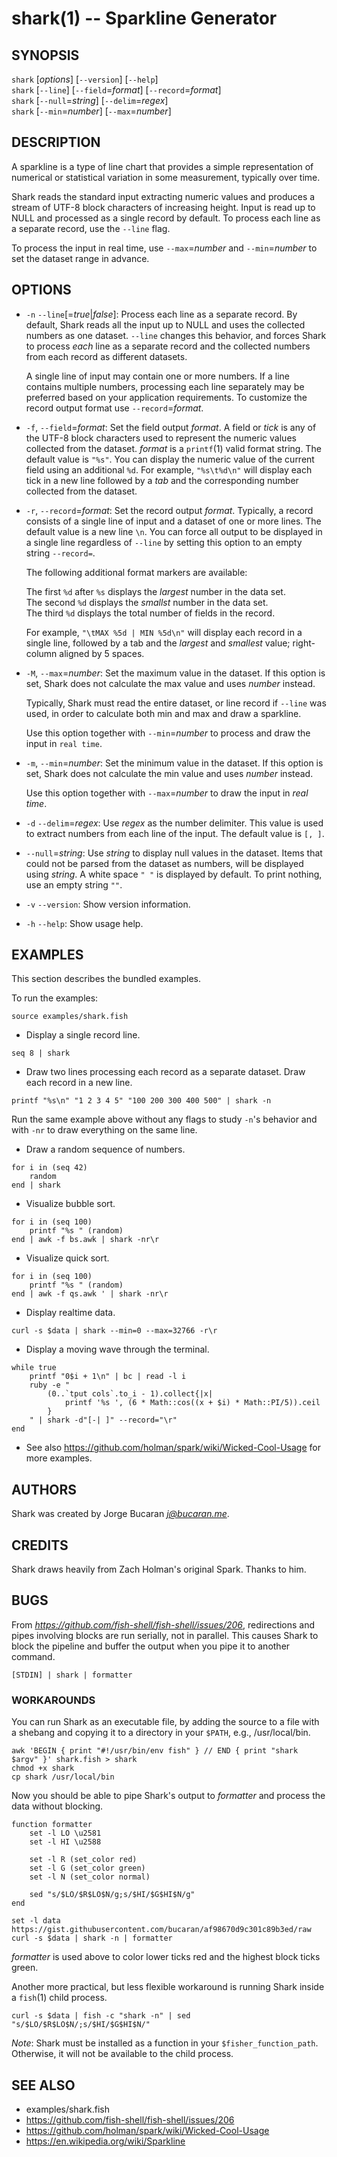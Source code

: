 shark(1) -- Sparkline Generator
===============================

## SYNOPSIS

`shark` [*options*] [`--version`] [`--help`]<br>
`shark` [`--line`] [`--field`=*format*] [`--record`=*format*]<br>
`shark` [`--null`=*string*] [`--delim`=*regex*]<br>
`shark` [`--min`=*number*] [`--max`=*number*]

## DESCRIPTION

A sparkline is a type of line chart that provides a simple representation of numerical or statistical variation in some measurement, typically over time.

Shark reads the standard input extracting numeric values and produces a stream of UTF-8 block characters of increasing height. Input is read up to NULL and processed as a single record by default. To process each line as a separate record, use the `--line` flag.

To process the input in real time, use `--max`=*number* and `--min`=*number* to set the dataset range in advance.

## OPTIONS

* `-n` `--line`[=*true*|*false*]:
    Process each line as a separate record. By default, Shark reads all the input up to NULL and uses the collected numbers as one dataset. `--line` changes this behavior, and forces Shark to process *each* line as a separate record and the collected numbers from each record as different datasets.

    A single line of input may contain one or more numbers. If a line contains multiple numbers, processing each line separately may be preferred based on your application requirements. To customize the record output format use `--record`=*format*.

* `-f`, `--field`=*format*:
    Set the field output *format*. A field or *tick* is any of the UTF-8 block characters used to represent the numeric values collected from the dataset. *format* is a `printf`(1) valid format string. The default value is `"%s"`. You can display the numeric value of the current field using an additional `%d`. For example, `"%s\t%d\n"` will display each tick in a new line followed by a *tab* and the corresponding number collected from the dataset.

* `-r`, `--record`=*format*:
    Set the record output *format*. Typically, a record consists of a single line of input and a dataset of one or more lines. The default value is a new line `\n`. You can force all output to be displayed in a single line regardless of `--line` by setting this option to an empty string `--record=`.

    The following additional format markers are available:

    The first `%d` after `%s` displays the *largest* number in the data set.<br>
    The second `%d` displays the *smallst* number in the data set.<br>
    The third `%d` displays the total number of fields in the record.<br>

    For example, `"\tMAX %5d | MIN %5d\n"` will display each record in a single line, followed by a tab and the *largest* and *smallest* value; right-column aligned by 5 spaces.

* `-M`, `--max`=*number*:
    Set the maximum value in the dataset. If this option is set, Shark does not calculate the max value and uses *number* instead.

    Typically, Shark must read the entire dataset, or line record if `--line` was used, in order to calculate both min and max and draw a sparkline.

    Use this option together with `--min`=*number* to process and draw the input in `real time`.

* `-m`, `--min`=*number*:
    Set the minimum value in the dataset. If this option is set, Shark does not calculate the min value and uses *number* instead.

    Use this option together with `--max`=*number* to draw the input in *real time*.

* `-d` `--delim`=*regex*:
    Use *regex* as the number delimiter. This value is used to extract numbers from each line of the input. The default value is `[, ]`.

* `--null`=*string*:
    Use *string* to display null values in the dataset. Items that could not be parsed from the dataset as numbers, will be displayed using *string*. A white space `" "` is displayed by default. To print nothing, use an empty string `""`.

* `-v` `--version`:
    Show version information.

* `-h` `--help`:
    Show usage help.

## EXAMPLES

This section describes the bundled examples.

To run the examples:

```
source examples/shark.fish
```

* Display a single record line.

```
seq 8 | shark
```

* Draw two lines processing each record as a separate dataset. Draw each record in a new line.

```
printf "%s\n" "1 2 3 4 5" "100 200 300 400 500" | shark -n
```

Run the same example above without any flags to study `-n`'s behavior and with `-nr` to draw everything on the same line.

* Draw a random sequence of numbers.

```
for i in (seq 42)
    random
end | shark
```

* Visualize bubble sort.

```
for i in (seq 100)
    printf "%s " (random)
end | awk -f bs.awk | shark -nr\r
```

* Visualize quick sort.

```
for i in (seq 100)
    printf "%s " (random)
end | awk -f qs.awk ' | shark -nr\r
```

* Display realtime data.

```
curl -s $data | shark --min=0 --max=32766 -r\r
```

* Display a moving wave through the terminal.

```
while true
    printf "0$i + 1\n" | bc | read -l i
    ruby -e "
        (0..`tput cols`.to_i - 1).collect{|x|
            printf '%s ', (6 * Math::cos((x + $i) * Math::PI/5)).ceil
        }
    " | shark -d"[-| ]" --record="\r"
end
```

* See also https://github.com/holman/spark/wiki/Wicked-Cool-Usage for more examples.

## AUTHORS

Shark was created by Jorge Bucaran *j@bucaran.me*.

## CREDITS

Shark draws heavily from Zach Holman's original Spark. Thanks to him.

## BUGS

From *https://github.com/fish-shell/fish-shell/issues/206*, redirections and pipes involving blocks are run serially, not in parallel. This causes Shark to block the pipeline and buffer the output when you pipe it to another command.

```
[STDIN] | shark | formatter
```

### WORKAROUNDS

You can run Shark as an executable file, by adding the source to a file with a shebang and copying it to a directory in your `$PATH`, e.g., /usr/local/bin.

```
awk 'BEGIN { print "#!/usr/bin/env fish" } // END { print "shark $argv" }' shark.fish > shark
chmod +x shark
cp shark /usr/local/bin
```

Now you should be able to pipe Shark's output to *formatter* and process the data without blocking.

```
function formatter
    set -l LO \u2581
    set -l HI \u2588

    set -l R (set_color red)
    set -l G (set_color green)
    set -l N (set_color normal)

    sed "s/$LO/$R$LO$N/g;s/$HI/$G$HI$N/g"
end

set -l data https://gist.githubusercontent.com/bucaran/af98670d9c301c89b3ed/raw
curl -s $data | shark -n | formatter
```

*formatter* is used above to color lower ticks red and the highest block ticks green.

Another more practical, but less flexible workaround is running Shark inside a `fish`(1) child process.

```
curl -s $data | fish -c "shark -n" | sed "s/$LO/$R$LO$N/;s/$HI/$G$HI$N/"
```

*Note*: Shark must be installed as a function in your `$fisher_function_path`. Otherwise, it will not be available to the child process.

## SEE ALSO

* examples/shark.fish
* https://github.com/fish-shell/fish-shell/issues/206
* https://github.com/holman/spark/wiki/Wicked-Cool-Usage
* https://en.wikipedia.org/wiki/Sparkline
